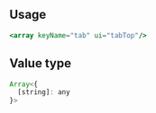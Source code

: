 ## Usage

```jsx
<array keyName="tab" ui="tabTop"/>
```

<!-- STORY -->

## Value type

```js
Array<{
  [string]: any
}>
```